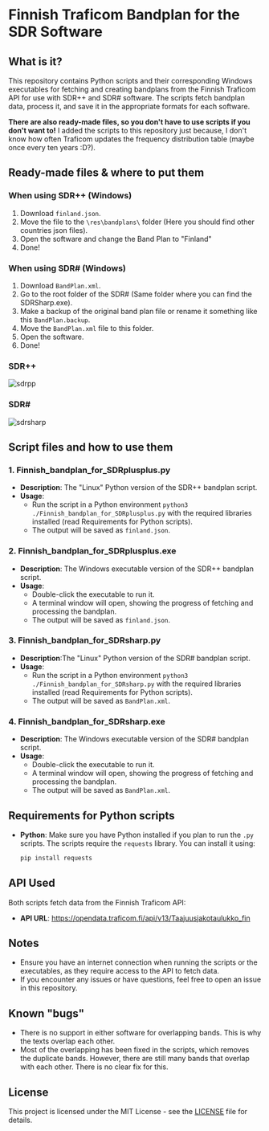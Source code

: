 # Finnish Traficom Bandplan for the SDR Software

## What is it?
This repository contains Python scripts and their corresponding Windows executables for fetching and creating bandplans from the Finnish Traficom API for use with SDR++ and SDR# software. The scripts fetch bandplan data, process it, and save it in the appropriate formats for each software.

**There are also ready-made files, so you don't have to use scripts if you don't want to!** I added the scripts to this repository just because, I don't know how often Traficom updates the frequency distribution table (maybe once every ten years :D?).

## Ready-made files & where to put them
### When using SDR++ (Windows)
1. Download `finland.json`.
2. Move the file to the `\res\bandplans\` folder (Here you should find other countries json files).
3. Open the software and change the Band Plan to "Finland"
4. Done!

### When using SDR# (Windows)
1. Download `BandPlan.xml`.
2. Go to the root folder of the SDR# (Same folder where you can find the SDRSharp.exe).
3. Make a backup of the original band plan file or rename it something like this `BandPlan.backup`.
4. Move the `BandPlan.xml` file to this folder.
5. Open the software.
6. Done!

### SDR++
![sdrpp](https://github.com/user-attachments/assets/6e351a5f-39e0-42b9-8f86-865da88fddcc)

### SDR#
![sdrsharp](https://github.com/user-attachments/assets/adfe46fa-1004-491c-828f-72e201de1549)


## Script files and how to use them
### 1. Finnish_bandplan_for_SDRplusplus.py
- **Description**: The "Linux" Python version of the SDR++ bandplan script.
- **Usage**:
    - Run the script in a Python environment `python3 ./Finnish_bandplan_for_SDRplusplus.py` with the required libraries installed (read Requirements for Python scripts).
    - The output will be saved as `finland.json`.

### 2. Finnish_bandplan_for_SDRplusplus.exe
- **Description**: The Windows executable version of the SDR++ bandplan script.
- **Usage**:
    - Double-click the executable to run it. 
    - A terminal window will open, showing the progress of fetching and processing the bandplan. 
    - The output will be saved as `finland.json`.

### 3. Finnish_bandplan_for_SDRsharp.py
- **Description**:The "Linux" Python version of the SDR# bandplan script.
- **Usage**:
    - Run the script in a Python environment `python3 ./Finnish_bandplan_for_SDRsharp.py` with the required libraries installed (read Requirements for Python scripts).
    - The output will be saved as `BandPlan.xml`.

### 4. Finnish_bandplan_for_SDRsharp.exe
- **Description**: The Windows executable version of the SDR# bandplan script.
- **Usage**:
    - Double-click the executable to run it.
    - A terminal window will open, showing the progress of fetching and processing the bandplan.
    - The output will be saved as `BandPlan.xml`.

## Requirements for Python scripts
- **Python**: Make sure you have Python installed if you plan to run the `.py` scripts. The scripts require the `requests` library. You can install it using:
    ```bash
    pip install requests
    ```

## API Used
Both scripts fetch data from the Finnish Traficom API:
- **API URL**: https://opendata.traficom.fi/api/v13/Taajuusjakotaulukko_fin

## Notes
- Ensure you have an internet connection when running the scripts or the executables, as they require access to the API to fetch data.
- If you encounter any issues or have questions, feel free to open an issue in this repository.

## Known "bugs"
- There is no support in either software for overlapping bands. This is why the texts overlap each other.
- Most of the overlapping has been fixed in the scripts, which removes the duplicate bands. However, there are still many bands that overlap with each other. There is no clear fix for this.

## License
This project is licensed under the MIT License - see the [LICENSE](LICENSE) file for details.
